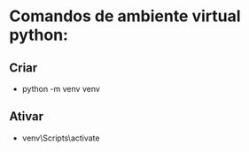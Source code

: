 # Comandos de ambiente virtual python:

## Criar

- python -m venv venv

## Ativar

- venv\Scripts\activate
